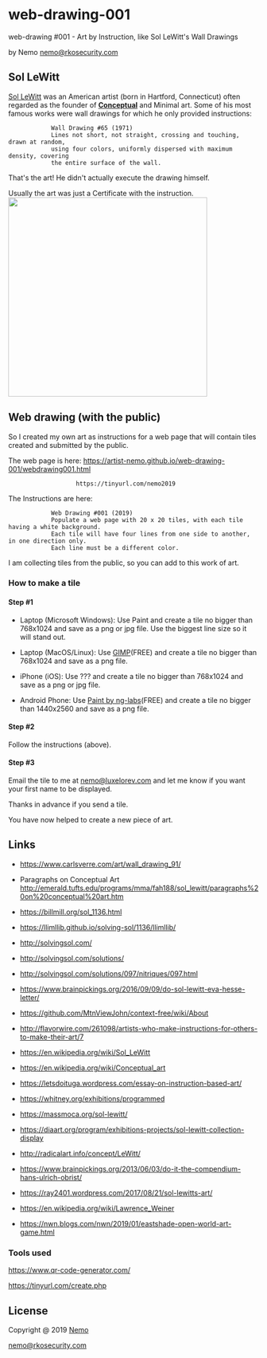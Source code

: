 # web-drawing-001
web-drawing #001 - Art by Instruction, like Sol LeWitt's Wall Drawings

by Nemo <nemo@rkosecurity.com>

## Sol LeWitt

[Sol LeWitt](http://en.wikipedia.org/wiki/Sol_LeWitt) was an American artist (born in Hartford, Connecticut) often regarded as the founder of [__Conceptual__](https://en.wikipedia.org/wiki/Conceptual_art) and Minimal art. Some of his most famous works were wall drawings for which he only provided instructions:
            
```
            Wall Drawing #65 (1971)
            Lines not short, not straight, crossing and touching, drawn at random, 
            using four colors, uniformly dispersed with maximum density, covering
            the entire surface of the wall.
```

That's the art! He didn't actually execute the drawing himself.

Usually the art was just a Certificate with the instruction.
<img align="center" height="400" src="https://billmill.org/images/sol/lewitt_49_instructions.jpg">

## Web drawing (with the public)

So I created my own art as instructions for a web page that will contain tiles created and submitted by the public.

The web page is here:  https://artist-nemo.github.io/web-drawing-001/webdrawing001.html

                       https://tinyurl.com/nemo2019

The Instructions are here:
```
            Web Drawing #001 (2019)
            Populate a web page with 20 x 20 tiles, with each tile having a white background.
            Each tile will have four lines from one side to another, in one direction only.
            Each line must be a different color.
```

I am collecting tiles from the public, so you can add to this work of art.

### How to make a tile

#### Step #1
- Laptop (Microsoft Windows):
    Use Paint and create a tile no bigger than 768x1024 and save as a png or jpg file.  Use the biggest line size so it will stand out.

- Laptop (MacOS/Linux): 
    Use [GIMP](https://www.gimp.org/downloads/)(FREE) and create a tile no bigger than 768x1024 and save as a png file.

- iPhone (iOS):
    Use ??? and create a tile no bigger than 768x1024 and save as a png or jpg file.

- Android Phone:
    Use [Paint by ng-labs](https://play.google.com/store/apps/details?id=com.ng_labs.paint)(FREE) and create a tile no bigger than 1440x2560 and save as a png file.

#### Step #2
   Follow the instructions (above).

#### Step #3
   Email the tile to me at nemo@luxelorev.com and let me know if you want your first name to be displayed.

Thanks in advance if you send a tile.

You have now helped to create a new piece of art.
          

## Links

- https://www.carlsverre.com/art/wall_drawing_91/

- Paragraphs on Conceptual Art  http://emerald.tufts.edu/programs/mma/fah188/sol_lewitt/paragraphs%20on%20conceptual%20art.htm

- https://billmill.org/sol_1136.html

- https://llimllib.github.io/solving-sol/1136/llimllib/

- http://solvingsol.com/

- http://solvingsol.com/solutions/

- http://solvingsol.com/solutions/097/nitriques/097.html

- https://www.brainpickings.org/2016/09/09/do-sol-lewitt-eva-hesse-letter/

- https://github.com/MtnViewJohn/context-free/wiki/About

- http://flavorwire.com/261098/artists-who-make-instructions-for-others-to-make-their-art/7

- https://en.wikipedia.org/wiki/Sol_LeWitt

- https://en.wikipedia.org/wiki/Conceptual_art

- https://letsdoituga.wordpress.com/essay-on-instruction-based-art/

- https://whitney.org/exhibitions/programmed

- https://massmoca.org/sol-lewitt/

- https://diaart.org/program/exhibitions-projects/sol-lewitt-collection-display

- http://radicalart.info/concept/LeWitt/

- https://www.brainpickings.org/2013/06/03/do-it-the-compendium-hans-ulrich-obrist/

- https://ray2401.wordpress.com/2017/08/21/sol-lewitts-art/

- https://en.wikipedia.org/wiki/Lawrence_Weiner

- https://nwn.blogs.com/nwn/2019/01/eastshade-open-world-art-game.html

### Tools used

https://www.qr-code-generator.com/

https://tinyurl.com/create.php



## License

Copyright @ 2019 [Nemo](https://artist-nemo.github.io/web-drawing-001/nemo.html)

<nemo@rkosecurity.com>
